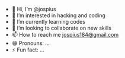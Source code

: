 - 👋 Hi, I’m @jospius
- 👀 I’m interested in hacking and coding 
- 🌱 I’m currently learning codes
- 💞️ I’m looking to collaborate on new skills
- 📫 How to reach me  jospius184@gmail.com
- 😄 Pronouns: ...
- ⚡ Fun fact: ...

<!---
jospius/jospius is a ✨ special ✨ repository because its `README.md` (this file) appears on your GitHub profile.
You can click the Preview link to take a look at your changes.
--->
